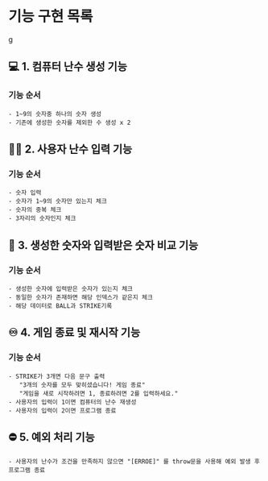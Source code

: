 
# 기능 구현 목록
g
## 💻 1. 컴퓨터 난수 생성 기능 
### 기능 순서
    - 1~9의 숫자중 하나의 숫자 생성
    - 기존에 생성한 숫자를 제외한 수 생성 x 2

## 🧑‍💻 2. 사용자 난수 입력 기능
### 기능 순서
    - 숫자 입력 
    - 숫자가 1~9의 숫자만 있는지 체크
    - 숫자의 중복 체크
    - 3자리의 숫자인지 체크

## 💯 3. 생성한 숫자와 입력받은 숫자 비교 기능
### 기능 순서
    - 생성한 숫자에 입력받은 숫자가 있는지 체크
    - 동일한 숫자가 존재하면 해당 인덱스가 같은지 체크
    - 해당 데이터로 BALL과 STRIKE기록

## ♾️ 4. 게임 종료 및 재시작 기능
### 기능 순서
    - STRIKE가 3개면 다음 문구 출력
       "3개의 숫자를 모두 맞히셨습니다! 게임 종료"
       "게임을 새로 시작하려면 1, 종료하려면 2를 입력하세요."
    - 사용자의 입력이 1이면 컴퓨터의 난수 재생성 
    - 사용자의 입력이 2이면 프로그램 종료

## ⛔ 5. 예외 처리 기능
    - 사용자의 난수가 조건을 만족하지 않으면 "[ERROE]" 를 throw문을 사용해 예외 발생 후 프로그램 종료


  


